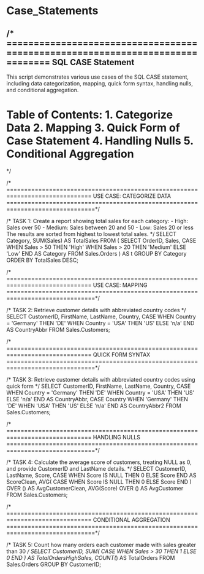 # Case_Statements

/* ==============================================================================
   SQL CASE Statement
-------------------------------------------------------------------------------
   This script demonstrates various use cases of the SQL CASE statement, including
   data categorization, mapping, quick form syntax, handling nulls, and conditional 
   aggregation.
   
   Table of Contents:
     1. Categorize Data
     2. Mapping
     3. Quick Form of Case Statement
     4. Handling Nulls
     5. Conditional Aggregation
=================================================================================
*/

/* ==============================================================================
   USE CASE: CATEGORIZE DATA
===============================================================================*/

/* TASK 1: 
   Create a report showing total sales for each category:
	   - High: Sales over 50
	   - Medium: Sales between 20 and 50
	   - Low: Sales 20 or less
   The results are sorted from highest to lowest total sales.
*/
SELECT
    Category,
    SUM(Sales) AS TotalSales
FROM (
    SELECT
        OrderID,
        Sales,
        CASE
            WHEN Sales > 50 THEN 'High'
            WHEN Sales > 20 THEN 'Medium'
            ELSE 'Low'
        END AS Category
    FROM Sales.Orders
) AS t
GROUP BY Category
ORDER BY TotalSales DESC;

/* ==============================================================================
   USE CASE: MAPPING
===============================================================================*/

/* TASK 2: 
   Retrieve customer details with abbreviated country codes 
*/
SELECT
    CustomerID,
    FirstName,
    LastName,
    Country,
    CASE 
        WHEN Country = 'Germany' THEN 'DE'
        WHEN Country = 'USA'     THEN 'US'
        ELSE 'n/a'
    END AS CountryAbbr
FROM Sales.Customers;

/* ==============================================================================
   QUICK FORM SYNTAX
===============================================================================*/

/* TASK 3: 
   Retrieve customer details with abbreviated country codes using quick form 
*/
SELECT
    CustomerID,
    FirstName,
    LastName,
    Country,
    CASE 
        WHEN Country = 'Germany' THEN 'DE'
        WHEN Country = 'USA'     THEN 'US'
        ELSE 'n/a'
    END AS CountryAbbr,
    CASE Country
        WHEN 'Germany' THEN 'DE'
        WHEN 'USA'     THEN 'US'
        ELSE 'n/a'
    END AS CountryAbbr2
FROM Sales.Customers;

/* ==============================================================================
   HANDLING NULLS
===============================================================================*/

/* TASK 4: 
   Calculate the average score of customers, treating NULL as 0,
   and provide CustomerID and LastName details.
*/
SELECT
    CustomerID,
    LastName,
    Score,
    CASE
        WHEN Score IS NULL THEN 0
        ELSE Score
    END AS ScoreClean,
    AVG(
        CASE
            WHEN Score IS NULL THEN 0
            ELSE Score
        END
    ) OVER () AS AvgCustomerClean,
    AVG(Score) OVER () AS AvgCustomer
FROM Sales.Customers;

/* ==============================================================================
   CONDITIONAL AGGREGATION
===============================================================================*/

/* TASK 5: 
   Count how many orders each customer made with sales greater than 30 
*/
SELECT
    CustomerID,
    SUM(
        CASE
            WHEN Sales > 30 THEN 1
            ELSE 0
        END
    ) AS TotalOrdersHighSales,
    COUNT(*) AS TotalOrders
FROM Sales.Orders
GROUP BY CustomerID;
